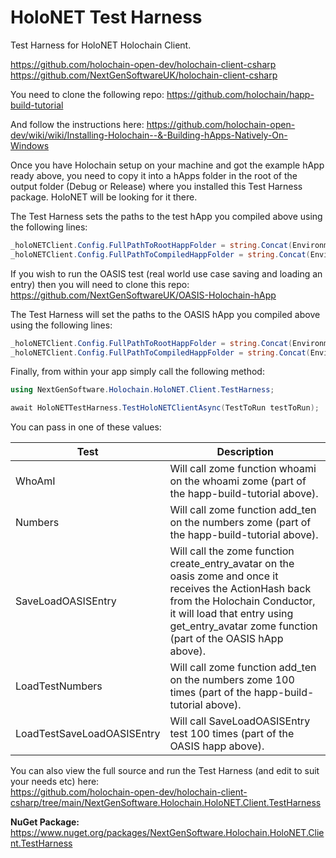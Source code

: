 ﻿# HoloNET Test Harness

Test Harness for HoloNET Holochain Client.

https://github.com/holochain-open-dev/holochain-client-csharp \
https://github.com/NextGenSoftwareUK/holochain-client-csharp

You need to clone the following repo:
https://github.com/holochain/happ-build-tutorial

And follow the instructions here:
https://github.com/holochain-open-dev/wiki/wiki/Installing-Holochain--&-Building-hApps-Natively-On-Windows

Once you have Holochain setup on your machine and got the example hApp ready above, you need to copy it into a hApps folder in the root of the output folder (Debug or Release) where you installed this Test Harness package. HoloNET will be looking for it there.

The Test Harness sets the paths to the test hApp you compiled above using the following lines:

````c#
_holoNETClient.Config.FullPathToRootHappFolder = string.Concat(Environment.CurrentDirectory, @"\hApps\happ-build-tutorial-develop");
_holoNETClient.Config.FullPathToCompiledHappFolder = string.Concat(Environment.CurrentDirectory, @"\hApps\happ-build-tutorial-develop\workdir\happ");
````

If you wish to run the OASIS test (real world use case saving and loading an entry) then you will need to clone this repo: \
https://github.com/NextGenSoftwareUK/OASIS-Holochain-hApp

The Test Harness will set the paths to the OASIS hApp you compiled above using the following lines:

````c#
_holoNETClient.Config.FullPathToRootHappFolder = string.Concat(Environment.CurrentDirectory, @"\hApps\OASIS-Holochain-hApp");
_holoNETClient.Config.FullPathToCompiledHappFolder = string.Concat(Environment.CurrentDirectory, @"\hApps\OASIS-Holochain-hApp\zomes\workdir\happ");
````

Finally, from within your app simply call the following method:

````c#
using NextGenSoftware.Holochain.HoloNET.Client.TestHarness;

await HoloNETTestHarness.TestHoloNETClientAsync(TestToRun testToRun);
````

You can pass in one of these values:

| Test						 | Description                                                                                           |
|----------------------------|-------------------------------------------------------------------------------------------------------|
| WhoAmI					 | Will call zome function whoami on the whoami zome (part of the happ-build-tutorial above).            |
| Numbers					 | Will call zome function add_ten on the numbers zome (part of the happ-build-tutorial above).          |
| SaveLoadOASISEntry		 | Will call the zome function create_entry_avatar on the oasis zome and once it receives the ActionHash back from the Holochain Conductor, it will load that entry using get_entry_avatar zome function (part of the OASIS hApp above).     |
| LoadTestNumbers			 | Will call zome function add_ten on the numbers zome 100 times (part of the happ-build-tutorial above).|
| LoadTestSaveLoadOASISEntry | Will call SaveLoadOASISEntry test 100 times (part of the OASIS happ above).|

You can also view the full source and run the Test Harness (and edit to suit your needs etc) here: \
https://github.com/holochain-open-dev/holochain-client-csharp/tree/main/NextGenSoftware.Holochain.HoloNET.Client.TestHarness

**NuGet Package:** https://www.nuget.org/packages/NextGenSoftware.Holochain.HoloNET.Client.TestHarness
